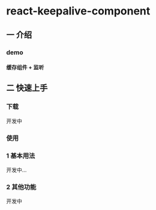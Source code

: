 



# react-keepalive-component

## 一 介绍


### demo

#### 缓存组件 + 监听


## 二 快速上手


### 下载

开发中


### 使用


### 1 基本用法

开发中...


### 2 其他功能

开发中




